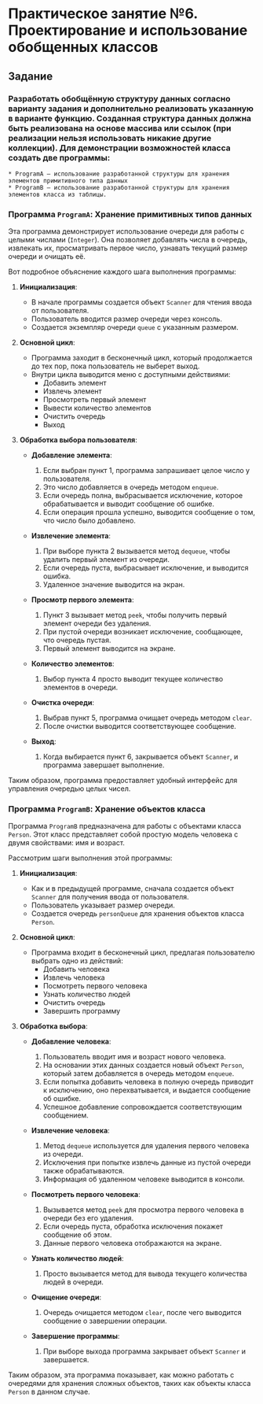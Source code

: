 # Практическое занятие №6. Проектирование и использование обобщенных классов
## Задание
### Разработать обобщённую структуру данных согласно варианту задания и дополнительно реализовать указанную в варианте функцию. Созданная структура данных должна быть реализована на основе массива или ссылок (при реализации нельзя использовать никакие другие коллекции). Для демонстрации возможностей класса создать две программы:
```
* ProgramA – использование разработанной структуры для хранения элементов примитивного типа данных
* ProgramB – использование разработанной структуры для хранения элементов класса из таблицы.
```

### Программа `ProgramA`: Хранение примитивных типов данных

Эта программа демонстрирует использование очереди для работы с целыми числами (`Integer`). Она позволяет добавлять числа в очередь, извлекать их, просматривать первое число, узнавать текущий размер очереди и очищать её.

Вот подробное объяснение каждого шага выполнения программы:

1. **Инициализация**:
   - В начале программы создается объект `Scanner` для чтения ввода от пользователя.
   - Пользователь вводится размер очереди через консоль.
   - Создается экземпляр очереди `queue` с указанным размером.

2. **Основной цикл**:
   - Программа заходит в бесконечный цикл, который продолжается до тех пор, пока пользователь не выберет выход.
   - Внутри цикла выводится меню с доступными действиями:
     - Добавить элемент
     - Извлечь элемент
     - Просмотреть первый элемент
     - Вывести количество элементов
     - Очистить очередь
     - Выход

3. **Обработка выбора пользователя**:
   
   - **Добавление элемента**:
     1. Если выбран пункт 1, программа запрашивает целое число у пользователя.
     2. Это число добавляется в очередь методом `enqueue`.
     3. Если очередь полна, выбрасывается исключение, которое обрабатывается и выводит сообщение об ошибке.
     4. Если операция прошла успешно, выводится сообщение о том, что число было добавлено.
     
   - **Извлечение элемента**:
     1. При выборе пункта 2 вызывается метод `dequeue`, чтобы удалить первый элемент из очереди.
     2. Если очередь пуста, выбрасывает исключение, и выводится ошибка.
     3. Удаленное значение выводится на экран.
     
   - **Просмотр первого элемента**:
     1. Пункт 3 вызывает метод `peek`, чтобы получить первый элемент очереди без удаления.
     2. При пустой очереди возникает исключение, сообщающее, что очередь пустая.
     3. Первый элемент выводится на экране.
     
   - **Количество элементов**:
     1. Выбор пункта 4 просто выводит текущее количество элементов в очереди.
     
   - **Очистка очереди**:
     1. Выбрав пункт 5, программа очищает очередь методом `clear`.
     2. После очистки выводится соответствующее сообщение.
     
   - **Выход**:
     1. Когда выбирается пункт 6, закрывается объект `Scanner`, и программа завершает выполнение.

Таким образом, программа предоставляет удобный интерфейс для управления очередью целых чисел.

### Программа `ProgramB`: Хранение объектов класса

Программа `ProgramB` предназначена для работы с объектами класса `Person`. Этот класс представляет собой простую модель человека с двумя свойствами: имя и возраст.

Рассмотрим шаги выполнения этой программы:

1. **Инициализация**:
   - Как и в предыдущей программе, сначала создается объект `Scanner` для получения ввода от пользователя.
   - Пользователь указывает размер очереди.
   - Создается очередь `personQueue` для хранения объектов класса `Person`.

2. **Основной цикл**:
   - Программа входит в бесконечный цикл, предлагая пользователю выбрать одно из действий:
     - Добавить человека
     - Извлечь человека
     - Посмотреть первого человека
     - Узнать количество людей
     - Очистить очередь
     - Завершить программу

3. **Обработка выбора**:

   - **Добавление человека**:
     1. Пользователь вводит имя и возраст нового человека.
     2. На основании этих данных создается новый объект `Person`, который затем добавляется в очередь методом `enqueue`.
     3. Если попытка добавить человека в полную очередь приводит к исключению, оно перехватывается, и выдается сообщение об ошибке.
     4. Успешное добавление сопровождается соответствующим сообщением.
     
   - **Извлечение человека**:
     1. Метод `dequeue` используется для удаления первого человека из очереди.
     2. Исключения при попытке извлечь данные из пустой очереди также обрабатываются.
     3. Информация об удаленном человеке выводится в консоли.
     
   - **Посмотреть первого человека**:
     1. Вызывается метод `peek` для просмотра первого человека в очереди без его удаления.
     2. Если очередь пуста, обработка исключения покажет сообщение об этом.
     3. Данные первого человека отображаются на экране.

   - **Узнать количество людей**:
     1. Просто вызывается метод для вывода текущего количества людей в очереди.

   - **Очищение очереди**:
     1. Очередь очищается методом `clear`, после чего выводится сообщение о завершении операции.

   - **Завершение программы**:
     1. При выборе выхода программа закрывает объект `Scanner` и завершается.

Таким образом, эта программа показывает, как можно работать с очередями для хранения сложных объектов, таких как объекты класса `Person` в данном случае.
